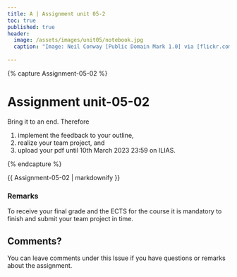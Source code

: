 ```yaml
---
title: A | Assignment unit 05-2
toc: true
published: true
header:
  image: /assets/images/unit05/notebook.jpg
  caption: "Image: Neil Conway [Public Domain Mark 1.0] via [flickr.com](https://www.flickr.com/photos/neilconway/5625707813/in/photostream/)"
 
---
```

   
   
   
   
   
{% capture Assignment-05-02 %}
# Assignment unit-05-02
Bring it to an end. Therefore
1. implement the feedback to your outline, 
2. realize your team project, and
3. upload your pdf until 10th March 2023 23:59 on ILIAS.



{% endcapture %}
<div class="notice--success">
  {{ Assignment-05-02 | markdownify }}
</div>   
   
### Remarks   
To receive your final grade and the ECTS for the course it is mandatory to finish and submit your team project in time.



## Comments?
You can leave comments under this Issue if you have questions or remarks about the assignment. 



<script src="https://utteranc.es/client.js"
        repo="GeoMOER/geoAI"
        issue-term="GeoAI_2022_unit_05_assignment_5_2"
        theme="github-light"
        crossorigin="anonymous"
        async>
</script>

